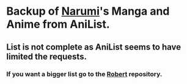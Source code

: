 # Backup of [Narumi](https://anilist.co/user/user570871/)'s Manga and Anime from AniList.

## List is not complete as AniList seems to have limited the requests.

### If you want a bigger list go to the [Robert](https://github.com/AmIVoid/Robert) repository.
